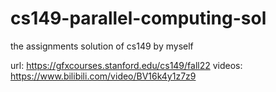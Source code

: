 # cs149-parallel-computing-sol
the assignments solution of cs149 by myself

url: https://gfxcourses.stanford.edu/cs149/fall22
videos: https://www.bilibili.com/video/BV16k4y1z7z9
